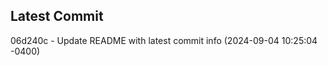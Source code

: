 
## Latest Commit
06d240c - Update README with latest commit info (2024-09-04 10:25:04 -0400) <Yunxi-Zhou>
